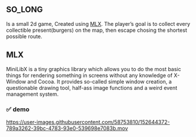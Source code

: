 ## SO_LONG
Is a small 2d game, Created using [MLX](MLX). The player’s goal is to collect every collectible present(burgers) on the map, then escape
chosing the shortest possible route.
     
## MLX
MiniLibX is a tiny graphics library which allows you to do the most basic things for rendering something in screens without any knowledge of X-Window and Cocoa. It provides so-called simple window creation, a questionable drawing tool, half-ass image functions and a weird event management system.
### :white_check_mark: demo
https://user-images.githubusercontent.com/58753810/152644372-789a3262-39bc-4783-93e0-539698e7083b.mov


